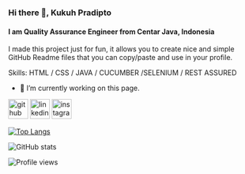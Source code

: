 ### Hi there 👋, Kukuh Pradipto
#### I am Quality Assurance Engineer from Centar Java, Indonesia
I made this project just for fun, it allows you to create nice and simple GitHub Readme files that you can copy/paste and use in your profile.

Skills: HTML / CSS / JAVA / CUCUMBER /SELENIUM / REST ASSURED

- 🔭 I’m currently working on this page. 


[<img src='https://cdn.jsdelivr.net/npm/simple-icons@3.0.1/icons/github.svg' alt='github' height='40'>](https://github.com/kukuhpradipto)  [<img src='https://cdn.jsdelivr.net/npm/simple-icons@3.0.1/icons/linkedin.svg' alt='linkedin' height='40'>](https://www.linkedin.com/in/https://www.linkedin.com/in/kukuh-pradipto//)  [<img src='https://cdn.jsdelivr.net/npm/simple-icons@3.0.1/icons/instagram.svg' alt='instagram' height='40'>](https://www.instagram.com/https://www.instagram.com/kukuhpradipto_//)  

[![Top Langs](https://github-readme-stats.vercel.app/api/top-langs/?username=kukuhpradipto)](https://github.com/anuraghazra/github-readme-stats)

![GitHub stats](https://github-readme-stats.vercel.app/api?username=kukuhpradipto&show_icons=true)  

![Profile views](https://gpvc.arturio.dev/kukuhpradipto)  
